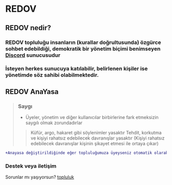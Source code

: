 # REDOV

## REDOV nedir?

### REDOV topluluğu insanların (kurallar doğrultusunda) özgürce sohbet edebildiği, demokratik bir yönetim biçimi benimseyen [Discord](https://discord.com) sunucusudur
### İsteyen herkes sunucuya katılabilir, belirlenen kişiler ise yönetimde söz sahibi olabilmektedir.

## REDOV AnaYasa

> ### Saygı
>
> - Üyeler, yönetim ve diğer kullanıcılar birbirlerine fark etmeksizin saygılı olmak zorundadırlar
> >
> > Küfür, argo, hakaret gibi söylenimler yasaktır
> > Tehdit, korkutma ve kişiyi rahatsız edebilecek davranışlar yasaktır (Kişiyi rahatsız edebilecek davranışlar kişinin şikayet etmesi ile ortaya çıkar)

```diff
+Anayasa değiştirildiğinde eğer topluluğumuza üyeyseniz otomatik olarak kabul etmiş olursunuz Bu nedenle düzenli olarak burayı okumanız önerilir
```

### Destek veya iletişim

Sorunlar mı yaşıyorsun? [topluluk](https://discord.gg/SAkKZ6YrBp) 
